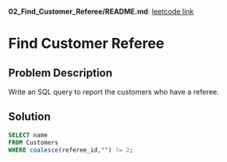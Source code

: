 **02_Find_Customer_Referee/README.md**:
[leetcode link](https://leetcode.com/problems/find-customer-referee/)
# Find Customer Referee

## Problem Description
Write an SQL query to report the customers who have a referee.

## Solution
```sql
SELECT name
FROM Customers
WHERE coalesce(referee_id,"") != 2;
